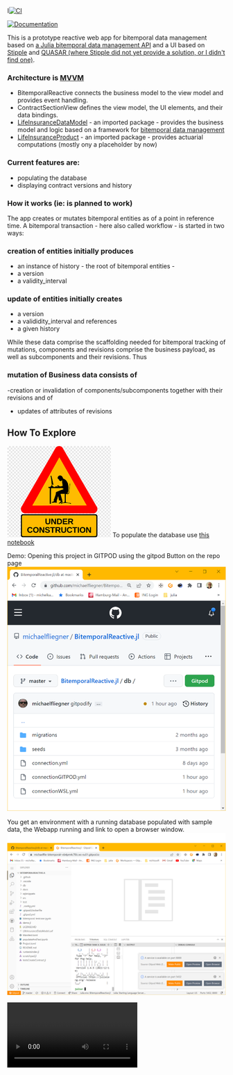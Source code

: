I[![CI](https://github.com/actuarial-sciences-for-africa-asa/BitemporalReactive.jl/actions/workflows/CI.yml/badge.svg)](https://github.com/actuarial-sciences-for-africa-asa/BitemporalReactive.jl/actions/workflows/CI.yml)

[![Documentation](https://github.com/actuarial-sciences-for-africa-asa/BitemporalReactive.jl/actions/workflows/GenDocs.yml/badge.svg)](https://github.com/actuarial-sciences-for-africa-asa/BitemporalReactive.jl/actions/workflows/GenDocs.yml)

This is a prototype reactive web app for bitemporal data management based on [a Julia bitemporal data management API](https://github.com/actuarial-sciences-for-africa-asa/BitemporalPostgres.jl) and a UI based on [Stipple](https://github.com/GenieFramework/StippleUI.jl) and [QUASAR (where Stipple did not yet provide a solution, or I didn't find one)](https://quasar.dev/). 

### Architecture is [MVVM](https://012.vuejs.org/guide/)

* BitemporalReactive connects the business model to the view model and provides event handling. 
* ContractSectionView defines the view model, the UI elements, and their data bindings.
* [LifeInsuranceDataModel](https://github.com/Actuarial-Sciences-for-Africa-ASA/LifeInsuranceDataModel.jl) - an imported package - provides the business model and logic based on a framework
for [bitemporal data management](https://github.com/Actuarial-Sciences-for-Africa-ASA/BitemporalPostgres.jl)
* [LifeInsuranceProduct](https://github.com/Actuarial-Sciences-for-Africa-ASA/LifeInsuranceProduct.jl) - an imported package - provides actuarial computations (mostly ony a placeholder by now)

### Current features are:

- populating the database
- displaying contract versions and history

### How it works (ie: is planned to work)

The app creates or mutates bitemporal entities as of a point in reference time.
A bitemporal transaction - here also called workflow - is started in two ways:

### creation of entities initially produces
- an instance of history - the root of bitemporal entities -
- a version 
- a validity_interval

### update of entities initially creates 
- a version 
- a valididity_interval 
and references  
- a given history

While these data comprise the scaffolding needed for bitemporal tracking of mutations, components and revisions comprise the business payload, as well as subcomponents and their revisions. Thus

### mutation of Business data consists of 

-creation or invalidation of components/subcomponents together with their revisions and of
- updates of attributes of revisions

## How To Explore
![work in progress](docs/src/assets/wip.png) To populate the database use [this notebook](testcreatecontract.ipynb)

Demo: Opening this project in GITPOD using the gitpod Button on the repo page ![gitpod Button on the repo page](docs/src/assets/GitpodButton.PNG)

You get an environment with a running database populated with sample data, the Webapp running and link to open a browser window.
![Port8000Open](docs/src/assets/Port8000open.PNG)

![App in action. In the beginning (only) it is quite slow due to just in time compiling](docs/src/assets/BitemporalReactive_20220910.mp4)
